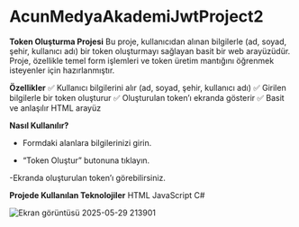 # AcunMedyaAkademiJwtProject2

**Token Oluşturma Projesi**
Bu proje, kullanıcıdan alınan bilgilerle (ad, soyad, şehir, kullanıcı adı) bir token oluşturmayı sağlayan basit bir web arayüzüdür. Proje, özellikle temel form işlemleri ve token üretim mantığını öğrenmek isteyenler için hazırlanmıştır.

**Özellikler**
✅ Kullanıcı bilgilerini alır (ad, soyad, şehir, kullanıcı adı)
✅ Girilen bilgilerle bir token oluşturur
✅ Oluşturulan token’ı ekranda gösterir
✅ Basit ve anlaşılır HTML arayüz

**Nasıl Kullanılır?**

- Formdaki alanlara bilgilerinizi girin.

- “Token Oluştur” butonuna tıklayın.

 -Ekranda oluşturulan token’ı görebilirsiniz.

**Projede Kullanılan Teknolojiler**
HTML
JavaScript
C#


![Ekran görüntüsü 2025-05-29 213901](https://github.com/user-attachments/assets/9b15c6b6-dbb1-4c22-b41a-56f9944a61a2)
